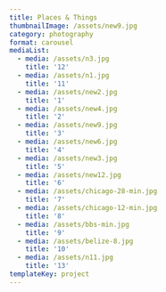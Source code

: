 ```yaml
---
title: Places & Things
thumbnailImage: /assets/new9.jpg
category: photography
format: carousel
mediaList:
  - media: /assets/n3.jpg
    title: '12'
  - media: /assets/n1.jpg
    title: '11'
  - media: /assets/new2.jpg
    title: '1'
  - media: /assets/new4.jpg
    title: '2'
  - media: /assets/new9.jpg
    title: '3'
  - media: /assets/new6.jpg
    title: '4'
  - media: /assets/new3.jpg
    title: '5'
  - media: /assets/new12.jpg
    title: '6'
  - media: /assets/chicago-28-min.jpg
    title: '7'
  - media: /assets/chicago-12-min.jpg
    title: '8'
  - media: /assets/bbs-min.jpg
    title: '9'
  - media: /assets/belize-8.jpg
    title: '10'
  - media: /assets/n11.jpg
    title: '13'
templateKey: project
---
```



